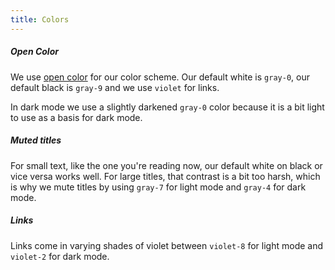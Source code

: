 ```yaml
---
title: Colors
---
```


##### Open Color

We use [open color](https://yeun.github.io/open-color/) for our color scheme.
Our default white is `gray-0`, our default black is `gray-9` and we use `violet` for links.

In dark mode we use a slightly darkened `gray-0` color because it is a bit light to
use as a basis for dark mode.

##### Muted titles

For small text, like the one you're reading now, our default white on black or
vice versa works well. For large titles, that contrast is a bit too harsh, which 
is why we mute titles by using `gray-7` for light mode and `gray-4` for dark mode.

##### Links

Links come in varying shades of violet between `violet-8` for light
mode and `violet-2` for dark mode.

